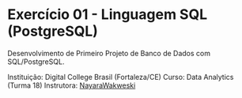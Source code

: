 # Exercício 01 - Linguagem SQL (PostgreSQL)

Desenvolvimento de Primeiro Projeto de Banco de Dados com SQL/PostgreSQL.

Instituição: Digital College Brasil (Fortaleza/CE)
Curso: Data Analytics (Turma 18)
Instrutora: [NayaraWakweski](https://github.com/NayaraWakewski)
